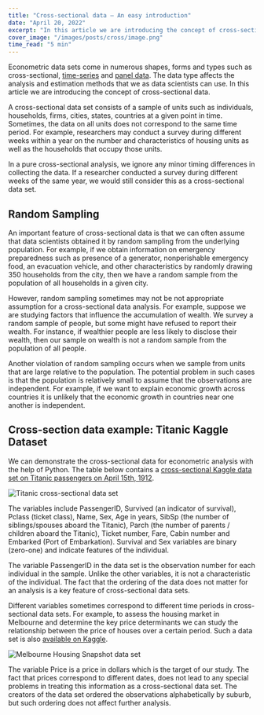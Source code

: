 ```yaml
---
title: "Cross-sectional data – An easy introduction"
date: "April 20, 2022"
excerpt: "In this article we are introducing the concept of cross-sectional data. A cross-sectional data set consists of a sample of units at a given point in time."
cover_image: "/images/posts/cross/image.png"
time_read: "5 min"
---
```


Econometric data sets come in numerous shapes, forms and types such as cross-sectional, [time-series](https://dspyt.com/2021/06/06/time-series-data-an-easy-introduction) and [panel data](https://dspyt.com/panel-data-econometrics-an-introduction-with-an-example-in-python). The data type affects the analysis and estimation methods that we as data scientists can use. In this article we are introducing the concept of cross-sectional data.

A cross-sectional data set consists of a sample of units such as individuals, households, firms, cities, states, countries at a given point in time. Sometimes, the data on all units does not correspond to the same time period. For example, researchers may conduct a survey during different weeks within a year on the number and characteristics of housing units as well as the households that occupy those units.

In a pure cross-sectional analysis, we ignore any minor timing differences in collecting the data. If a researcher conducted a survey during different weeks of the same year, we would still consider this as a cross-sectional data set.

## Random Sampling

An important feature of cross-sectional data is that we can often assume that data scientists obtained it by random sampling from the underlying population. For example, if we obtain information on emergency preparedness such as presence of a generator, nonperishable emergency food, an evacuation vehicle, and other characteristics by randomly drawing 350 households from the city, then we have a random sample from the population of all households in a given city.

However, random sampling sometimes may not be not appropriate assumption for a cross-sectional data analysis. For example, suppose we are studying factors that influence the accumulation of wealth. We survey a random sample of people, but some might have refused to report their wealth. For instance, if wealthier people are less likely to disclose their wealth, then our sample on wealth is not a random sample from the population of all people.

Another violation of random sampling occurs when we sample from units that are large relative to the population. The potential problem in such cases is that the population is relatively small to assume that the observations are independent. For example, if we want to explain economic growth across countries it is unlikely that the economic growth in countries near one another is independent.

## Cross-section data example: Titanic Kaggle Dataset

We can demonstrate the cross-sectional data for econometric analysis with the help of Python. The table below contains a [cross-sectional Kaggle data set on Titanic passengers on April 15th, 1912](https://www.kaggle.com/c/titanic).

![Titanic cross-sectional data set](/images/posts/cross/image-1.png)

The variables include PassengerID, Survived (an indicator of survival), Pclass (ticket class), Name, Sex, Age in years, SibSp (the number of siblings/spouses aboard the Titanic), Parch (the number of parents / children aboard the Titanic), Ticket number, Fare, Cabin number and Embarked (Port of Embarkation). Survival and Sex variables are binary (zero-one) and indicate features of the individual.

The variable PassengerID in the data set is the observation number for each individual in the sample. Unlike the other variables, it is not a characteristic of the individual. The fact that the ordering of the data does not matter for an analysis is a key feature of cross-sectional data sets.

Different variables sometimes correspond to different time periods in cross-sectional data sets. For example, to assess the housing market in Melbourne and determine the key price determinants we can study the relationship between the price of houses over a certain period. Such a data set is also [available on Kaggle](https://www.kaggle.com/dansbecker/melbourne-housing-snapshot).

![Melbourne Housing Snapshot data set](/images/posts/cross/image-2-1024x327.png)

The variable Price is a price in dollars which is the target of our study. The fact that prices correspond to different dates, does not lead to any special problems in treating this information as a cross-sectional data set. The creators of the data set ordered the observations alphabetically by suburb, but such ordering does not affect further analysis.
